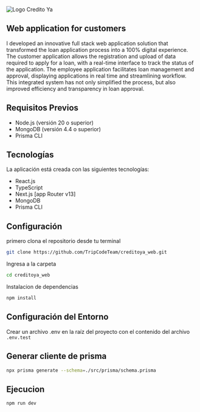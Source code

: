 ![Logo Credito Ya](https://res.cloudinary.com/dvquomppa/image/upload/v1717654334/credito_ya/cirm9vbdngqyxymcpfad.png)


## Web application for customers
I developed an innovative full stack web application solution that transformed the loan application process into a 100% digital experience. The customer application allows the registration and upload of data required to apply for a loan, with a real-time interface to track the status of the application. The employee application facilitates loan management and approval, displaying applications in real time and streamlining workflow. This integrated system has not only simplified the process, but also improved efficiency and transparency in loan approval.

## Requisitos Previos
- Node.js (versión 20 o superior)
- MongoDB (versión 4.4 o superior)
- Prisma CLI

## Tecnologías
La aplicación está creada con las siguientes tecnologías:
- React.js
- TypeScript
- Next.js [app Router v13]
- MongoDB
- Prisma CLI

## Configuración

primero clona el repositorio desde tu terminal
```bash
git clone https://github.com/TripCodeTeam/creditoya_web.git
```
Ingresa a la carpeta
```bash 
cd creditoya_web
```
Instalacion de dependencias
```bash 
npm install
```

## Configuración del Entorno
Crear un archivo .env en la raíz del proyecto con el contenido del archivo ```.env.test```

## Generar cliente de prisma
```bash
npx prisma generate --schema=./src/prisma/schema.prisma
```

## Ejecucion
```bash 
npm run dev
```
